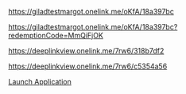 https://giladtestmargot.onelink.me/oKfA/18a397bc

https://giladtestmargot.onelink.me/oKfA/18a397bc?redemptionCode=MmQiFjOK

https://deeplinkview.onelink.me/7rw6/318b7df2

https://deeplinkview.onelink.me/7rw6/c5354a56







<a href="giladtestmargot://">Launch Application</a>

